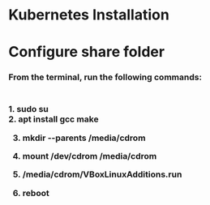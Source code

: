 # Kubernetes Installation

# Configure share folder
<h3>From the terminal, run the following commands:<h3>
<br>
 1. sudo su
</br>
 2. apt install gcc make<br>

 3. mkdir --parents /media/cdrom<br>

 4. mount /dev/cdrom /media/cdrom<br>

 5. /media/cdrom/VBoxLinuxAdditions.run<br>

 6. reboot
 </br>